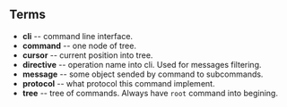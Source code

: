 ## Terms

* **cli** -- command line interface.
* **command** -- one node of tree.
* **cursor** -- current position into tree.
* **directive** -- operation name into cli. Used for messages filtering.
* **message** -- some object sended by command to subcommands.
* **protocol** -- what protocol this command implement.
* **tree** -- tree of commands. Always have `root` command into begining.

